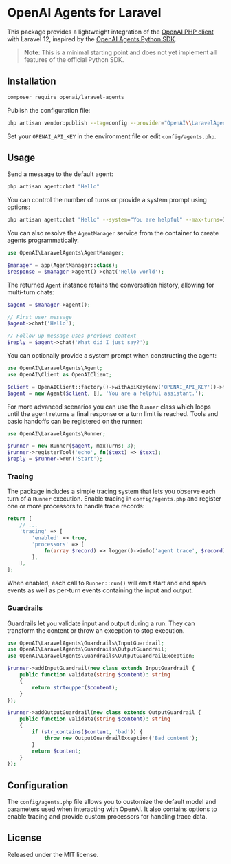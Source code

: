 # OpenAI Agents for Laravel

This package provides a lightweight integration of the [OpenAI PHP client](https://github.com/openai-php/client) with Laravel 12, inspired by the [OpenAI Agents Python SDK](https://github.com/openai/openai-agents-python).

> **Note**: This is a minimal starting point and does not yet implement all features of the official Python SDK.

## Installation

```bash
composer require openai/laravel-agents
```

Publish the configuration file:

```bash
php artisan vendor:publish --tag=config --provider="OpenAI\\LaravelAgents\\AgentServiceProvider"
```

Set your `OPENAI_API_KEY` in the environment file or edit `config/agents.php`.

## Usage

Send a message to the default agent:

```bash
php artisan agent:chat "Hello"
```

You can control the number of turns or provide a system prompt using options:

```bash
php artisan agent:chat "Hello" --system="You are helpful" --max-turns=3
```

You can also resolve the `AgentManager` service from the container to create agents programmatically.

```php
use OpenAI\LaravelAgents\AgentManager;

$manager = app(AgentManager::class);
$response = $manager->agent()->chat('Hello world');
```

The returned `Agent` instance retains the conversation history, allowing for multi-turn chats:

```php
$agent = $manager->agent();

// First user message
$agent->chat('Hello');

// Follow-up message uses previous context
$reply = $agent->chat('What did I just say?');
```

You can optionally provide a system prompt when constructing the agent:

```php
use OpenAI\LaravelAgents\Agent;
use OpenAI\Client as OpenAIClient;

$client = OpenAIClient::factory()->withApiKey(env('OPENAI_API_KEY'))->make();
$agent = new Agent($client, [], 'You are a helpful assistant.');
```

For more advanced scenarios you can use the `Runner` class which loops until the
agent returns a final response or a turn limit is reached. Tools and basic handoffs
can be registered on the runner:

```php
use OpenAI\LaravelAgents\Runner;

$runner = new Runner($agent, maxTurns: 3);
$runner->registerTool('echo', fn($text) => $text);
$reply = $runner->run('Start');
```

### Tracing

The package includes a simple tracing system that lets you observe each turn
of a `Runner` execution. Enable tracing in `config/agents.php` and register one
or more processors to handle trace records:

```php
return [
    // ...
    'tracing' => [
        'enabled' => true,
        'processors' => [
            fn(array $record) => logger()->info('agent trace', $record),
        ],
    ],
];
```

When enabled, each call to `Runner::run()` will emit start and end span events
as well as per-turn events containing the input and output.

### Guardrails

Guardrails let you validate input and output during a run. They can transform
the content or throw an exception to stop execution.

```php
use OpenAI\LaravelAgents\Guardrails\InputGuardrail;
use OpenAI\LaravelAgents\Guardrails\OutputGuardrail;
use OpenAI\LaravelAgents\Guardrails\OutputGuardrailException;

$runner->addInputGuardrail(new class extends InputGuardrail {
    public function validate(string $content): string
    {
        return strtoupper($content);
    }
});

$runner->addOutputGuardrail(new class extends OutputGuardrail {
    public function validate(string $content): string
    {
        if (str_contains($content, 'bad')) {
            throw new OutputGuardrailException('Bad content');
        }
        return $content;
    }
});
```

## Configuration

The `config/agents.php` file allows you to customize the default model and parameters used when interacting with OpenAI. It also contains options to enable tracing and provide custom processors for handling trace data.

## License

Released under the MIT license.
